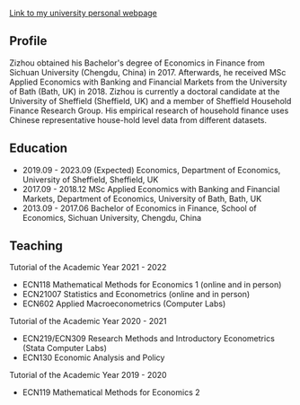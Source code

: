 [Link to my university personal webpage](https://www.sheffield.ac.uk/economics/postgraduate/phd/students/zizhou-luo)

## Profile

Zizhou obtained his Bachelor's degree of Economics in Finance from Sichuan University (Chengdu, China) in 2017. Afterwards, he received MSc Applied Economics with Banking and Financial Markets from the University of Bath (Bath, UK) in 2018. Zizhou is currently a doctoral candidate at the University of Sheffield (Sheffield, UK) and a member of Sheffield Household Finance Research Group. His empirical research of household finance uses Chinese representative house-hold level data from different datasets.

## Education

- 2019.09 - 2023.09 (Expected) Economics, Department of Economics, University of Sheffield, Sheffield, UK
- 2017.09 - 2018.12 MSc Applied Economics with Banking and Financial Markets, Department of Economics, University of Bath, Bath, UK
- 2013.09 - 2017.06 Bachelor of Economics in Finance, School of Economics, Sichuan University, Chengdu, China

## Teaching

Tutorial of the Academic Year 2021 - 2022
- ECN118 Mathematical Methods for Economics 1 (online and in person)
- ECN21007 Statistics and Econometrics (online and in person)
- ECN602 Applied Macroeconometrics (Computer  Labs)

Tutorial of the Academic Year 2020 - 2021
- ECN219/ECN309 Research Methods and Introductory Econometrics (Stata Computer Labs)
- ECN130 Economic Analysis and Policy

Tutorial of the Academic Year 2019 - 2020
- ECN119 Mathematical Methods for Economics 2
